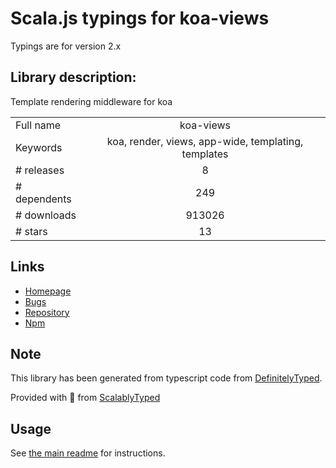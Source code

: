 
# Scala.js typings for koa-views

Typings are for version 2.x

## Library description:
Template rendering middleware for koa

|                    |                 |
| ------------------ | :-------------: |
| Full name          | koa-views |
| Keywords           | koa, render, views, app-wide, templating, templates |
| # releases         | 8 |
| # dependents       | 249 |
| # downloads        | 913026 |
| # stars            | 13 |

## Links
- [Homepage](https://github.com/queckezz/koa-views#readme)
- [Bugs](https://github.com/queckezz/koa-views/issues)
- [Repository](https://github.com/queckezz/koa-views)
- [Npm](https://www.npmjs.com/package/koa-views)
    


## Note
This library has been generated from typescript code from [DefinitelyTyped](https://definitelytyped.org).

Provided with :purple_heart: from [ScalablyTyped](https://github.com/oyvindberg/ScalablyTyped)

## Usage
See [the main readme](../../readme.md) for instructions.


